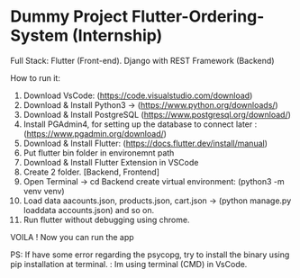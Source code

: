 # Dummy Project Flutter-Ordering-System (Internship)
Full Stack: Flutter (Front-end). Django with REST Framework (Backend)


How to run it:


1. Download VsCode: (https://code.visualstudio.com/download)
2. Download & Install Python3 -> (https://www.python.org/downloads/)
3. Download & Install PostgreSQL (https://www.postgresql.org/download/)
4. Install PGAdmin4, for setting up the database to connect later : (https://www.pgadmin.org/download/)
5. Download & Install Flutter: (https://docs.flutter.dev/install/manual)
6. Put flutter bin folder in environemnt path
7. Download & Install Flutter Extension in VSCode
8. Create 2 folder. [Backend, Frontend]
9. Open Terminal -> cd Backend create virtual environment: (python3 -m venv venv)
10. Load data aacounts.json, products.json, cart.json -> (python manage.py loaddata accounts.json) and so on.
11. Run flutter without debugging using chrome.


VOILA ! Now you can run the app

PS: If have some error regarding the psycopg, try to install the binary using pip installation at terminal.
  : Im using terminal (CMD) in VsCode. 
